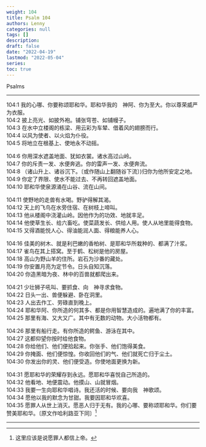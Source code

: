 ```yaml
---
weight: 104
title: Psalm 104
authors: Lenny
categories: null
tags: []
description: 
draft: false
date: "2022-04-19"
lastmod: "2022-05-04"
series: 
toc: true
---
```

Psalms
<!--more-->
----

104:1 我的心哪、你要称颂耶和华。耶和华我的　神阿、你为至大。你以尊荣威严为衣服。  
104:2 披上亮光、如披外袍。铺张穹苍、如铺幔子。  
104:3 在水中立楼阁的栋梁、用云彩为车辇、借着风的翅膀而行。  
104:4 以风为使者、以火焰为仆役。  
104:5 将地立在根基上、使地永不动摇。  

104:6 你用深水遮盖地面、犹如衣裳。诸水高过山岭。  
104:7 你的斥责一发、水便奔逃。你的雷声一发、水便奔流。  
104:8 （诸山升上、诸谷沉下。〔或作随山上翻随谷下流〕)归你为他所安定之地。  
104:9 你定了界限、使水不能过去、不再转回遮盖地面。  
104:10 耶和华使泉源涌在山谷、流在山间。  

104:11 使野地的走兽有水喝。野驴得解其渴。  
104:12 天上的飞鸟在水旁住宿、在树枝上啼叫。  
104:13 他从楼阁中浇灌山岭。因他作为的功效、地就丰足。  
104:14 他使草生长、给六畜吃。使菜蔬发长、供给人用。使人从地里能得食物。  
104:15 又得酒能悦人心、得油能润人面、得粮能养人心。  

104:16 佳美的树木、就是利巴嫩的香柏树、是耶和华所栽种的、都满了汁浆。  
104:17 雀鸟在其上搭窝。至于鹤、松树是他的房屋。  
104:18 高山为野山羊的住所。岩石为沙番的藏处。  
104:19 你安置月亮为定节令。日头自知沉落。  
104:20 你造黑暗为夜、林中的百兽就都爬出来。  

104:21 少壮狮子吼叫、要抓食、向　神寻求食物。  
104:22 日头一出、兽便躲避、卧在洞里。  
104:23 人出去作工、劳碌直到晚上。  
104:24 耶和华阿、你所造的何其多、都是你用智慧造成的。遍地满了你的丰富。  
104:25 那里有海、又大又广。其中有无数的动物。大小活物都有。  

104:26 那里有船行走。有你所造的鳄鱼、游泳在其中。  
104:27 这都仰望你按时给他食物。  
104:28 你给他们、他们便拾起来。你张手、他们饱得美食。  
104:29 你掩面、他们便惊惶。你收回他们的气、他们就死亡归于尘土。  
104:30 你发出你的灵、他们便受造。你使地面更换为新。  

104:31 愿耶和华的荣耀存到永远。愿耶和华喜悦自己所造的。  
104:32 他看地、地便震动。他摸山、山就冒烟。  
104:33 我要一生向耶和华唱诗。我还活的时候、要向我　神歌颂。  
104:34 愿他以我的默念为甘甜。我要因耶和华欢喜。  
104:35 愿罪人从世上消灭。愿恶人归于无有。我的心哪、要称颂耶和华。你们要赞美耶和华。〔原文作哈利路亚下同〕[^1]  


---
[^1]: 这里应该是说愿罪人都信上帝。
